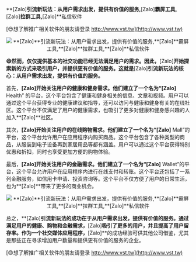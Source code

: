 **[Zalo]**引流新玩法：从用户需求出发，提供有价值的服务,**[Zalo]**霸屏工具,**[Zalo]**拉群工具,**[Zalo]**私信软件

[😍想了解推广相关软件的朋友请登录 http://www.vst.tw](http://www.vst.tw)

 <center><img src="https://vst.tw/MP4/tuiguang/png/5.png" alt="**[Zalo]**引流新玩法：从用户需求出发，提供有价值的服务,**[Zalo]**霸屏工具,**[Zalo]**拉群工具,**[Zalo]**私信软件"></center>

**😄然而，仅仅提供基本的社交功能已经无法满足用户的需求。因此，**[Zalo]**开始探索新的方式来吸引用户，并提供更有价值的服务。这就是**[Zalo]**引流新玩法的核心：从用户需求出发，提供有价值的服务。**

首先，**[Zalo]**开始关注用户的健康和健身需求。他们建立了一个名为“**[Zalo]** Health” 的平台，这个平台包含了健康和健身相关的信息、文章和视频。用户可以通过这个平台获得专业的健康建议和指导，还可以访问与健康和健身有关的在线社区。这个平台不仅满足了用户的健康需求，也吸引了更多对健康和健身感兴趣的人加入**[Zalo]**社区。

其次，**[Zalo]**开始关注用户的在线购物需求。他们建立了一个名为“**[Zalo]** Mall”的平台，这个平台允许用户在应用程序内购买商品。这个平台包含了各种类型的商品，从服装到电子设备再到家居用品等都有涵盖。用户可以通过这个平台获得特别优惠和折扣，同时也享受更加方便的购物体验。

最后，**[Zalo]**开始关注用户的金融需求。他们建立了一个名为“**[Zalo]** Wallet”的平台，这个平台允许用户在应用程序内进行在线支付和转账。这个平台还包括了一系列金融服务，如信用卡申请、投资咨询等。这个平台不仅方便了用户的日常生活，也为**[Zalo]**带来了更多的商业机会。

 <center><img src="https://vst.tw/MP4/tuiguang/png/6.png" alt="**[Zalo]**引流新玩法：从用户需求出发，提供有价值的服务,**[Zalo]**霸屏工具,**[Zalo]**拉群工具,**[Zalo]**私信软件"></center>

总之，**[Zalo]**引流新玩法的成功在于从用户需求出发，提供有价值的服务。通过满足用户的健康、购物和金融需求，**[Zalo]**吸引了更多的用户，并且提高了用户留存率。作为一个社交媒体应用程序，**[Zalo]**的成功经验可供其他公司借鉴，尤其是那些正在寻求增加用户数量和提供更有价值的服务的企业。

[😍想了解推广相关软件的朋友请登录 http://www.vst.tw](http://www.vst.tw)



